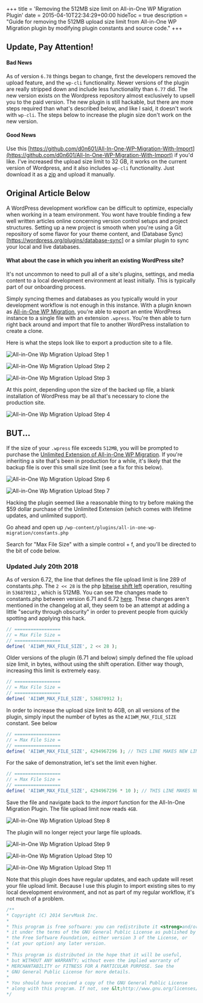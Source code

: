 +++
title = 'Removing the 512MB size limit on All-in-One WP Migration Plugin'
date = 2015-04-10T22:34:29+00:00
hideToc = true
description = "Guide for removing the 512MB upload size limit from All-in-One WP Migration plugin by modifying plugin constants and source code."
+++
## Update, Pay Attention!

#### Bad News
 As of version `6.78` things began to change, first the developers removed the upload feature, and the `wp-cli` functionality. Newer versions of the plugin are really stripped down and include less functionality than `6.77` did. The new version exists on the Wordpress repository almost exclusively to upsell you to the paid version. The new plugin is still hackable, but there are more steps required than what's described below, and like I said, it doesn't work with `wp-cli`. The steps below to increase the plugin size don't work on the new version.


#### Good News
 Use this [https://github.com/d0n601/All-In-One-WP-Migration-With-Import](https://github.com/d0n601/All-In-One-WP-Migration-With-Import) if you'd like. I've increased the upload size limit to 32 GB, it works on the current version of Wordpress, and it also includes `wp-cli` functionality. Just download it as a [zip](https://github.com/d0n601/All-In-One-WP-Migration-With-Import/archive/master.zip) and upload it manually.

## Original Article Below

A WordPress development workflow can be difficult to optimize, especially when working in a team environment. You wont have trouble finding a few well written articles online concerning version control setups and project structures. Setting up a new project is smooth when you're using a Git repository of some flavor for your theme content, and (Database Sync)[https://wordpress.org/plugins/database-sync] or a similar plugin to sync your local and live databases.

#### What about the case in which you inherit an existing WordPress site?

It's not uncommon to need to pull all of a site's plugins, settings, and media content to a local development environment at least initially. This is typically part of our onboarding process.

Simply syncing themes and databases as you typically would in your development workflow is not enough in this instance. With a plugin known as [All-in-One WP Migration](https://wordpress.org/plugins/all-in-one-wp-migration), you're able to export an entire WordPress instance to a single file with an extension `.wpress`. You're then able to turn right back around and import that file to another WordPress installation to create a clone.

Here is what the steps look like to export a production site to a file.

![All-in-One Wp Migration Upload Step 1](/posts/images/all-in-one-migration-sizelimit/wpmigration1.png)

![All-in-One Wp Migration Upload Step 2](/posts/images/all-in-one-migration-sizelimit/wpmigration2.png)

![All-in-One Wp Migration Upload Step 3](/posts/images/all-in-one-migration-sizelimit/wpmigration3.png)


At this point, depending upon the size of the backed up file, a blank installation of WordPress may be all that's necessary to clone the production site.

![All-in-One Wp Migration Upload Step 4](/posts/images/all-in-one-migration-sizelimit/wpmigration4.png)


## BUT...

If the size of your `.wpress` file exceeds `512MB`, you will be prompted to purchase the [Unlimited Extension of All-in-One WP Migration](https://servmask.com/products/unlimited-extension).  If you're inheriting a site that's been in production for a while, it's likely that the backup file is over this small size limit (see a fix for this below).

![All-in-One Wp Migration Upload Step 6](/posts/images/all-in-one-migration-sizelimit/wpmigration6.png)

![All-in-One Wp Migration Upload Step 7](/posts/images/all-in-one-migration-sizelimit/wpmigration7.png)

Hacking the plugin seemed like a reasonable thing to try before making the $59 dollar purchase of the Unlimited Extension (which comes with lifetime updates, and unlimited support).

Go ahead and open up `/wp-content/plugins/all-in-one-wp-migration/constants.php`

Search for "Max File Size" with a simple control + f, and you'll be directed to the bit of code below.

### Updated July 20th 2018
As of version 6.72, the line that defines the file upload limit is line 289 of constants.php. The `2 << 28` is the php [bitwise shift left](http://php.net/manual/en/language.operators.bitwise.php) operation, resulting in `536870912` , which is 512MB. You can see the changes made to constants.php between version 6.71 and 6.72 [here](https://plugins.trac.wordpress.org/changeset/1909788/all-in-one-wp-migration/trunk/constants.php?old=1904111&old_path=all-in-one-wp-migration%2Ftrunk%2Fconstants.php). These changes aren't mentioned in the changelog at all, they seem to be an attempt at adding a little "security through obscurity" in order to prevent people from quickly spotting and applying this hack.

```php
// =================
// = Max File Size =
// =================
define( 'AI1WM_MAX_FILE_SIZE', 2 << 28 );
```


Older versions of the plugin (6.71 and below) simply defined the file upload size limit, in bytes, without using the shift operation. Either way though, increasing this limit is extremely easy.


```php
// =================
// = Max File Size =
// =================
define( 'AI1WM_MAX_FILE_SIZE', 536870912 );
```

In order to increase the upload size limit to 4GB, on all versions of the plugin, simply input the number of bytes as the `AI1WM_MAX_FILE_SIZE` constant. See below

```php
// =================
// = Max File Size =
// =================
define( 'AI1WM_MAX_FILE_SIZE', 4294967296 ); // THIS LINE MAKES NEW LIMIT 4GB
```

For the sake of demonstration, let's set the limit even higher.

```php
// =================
// = Max File Size =
// =================
define( 'AI1WM_MAX_FILE_SIZE', 4294967296 * 10 ); // THIS LINE MAKES NEW LIMIT 40GB
```


Save the file and navigate back to the *import* function for the All-In-One Migration Plugin. The file upload limit now reads `4GB`.

![All-in-One Wp Migration Upload Step 8](/posts/images/all-in-one-migration-sizelimit/wpmigration8.png)

The plugin will no longer reject your large file uploads.

![All-in-One Wp Migration Upload Step 9](/posts/images/all-in-one-migration-sizelimit/wpmigration9.png)

![All-in-One Wp Migration Upload Step 10](/posts/images/all-in-one-migration-sizelimit/wpmigration10.png)

![All-in-One Wp Migration Upload Step 11](/posts/images/all-in-one-migration-sizelimit/wpmigration11.png)

Note that this plugin does have regular updates, and each update will reset your file upload limit. Because I use this plugin to import existing sites to my local development environment, and not as part of my regular workflow, it's not much of a problem.


```php
/**
* Copyright (C) 2014 ServMask Inc.
*
* This program is free software: you can redistribute it <strong>and/or modify</strong>
* it under the terms of the GNU General Public License as published by
* the Free Software Foundation, either version 3 of the License, or
* (at your option) any later version.
*
* This program is distributed in the hope that it will be useful,
* but WITHOUT ANY WARRANTY; without even the implied warranty of
* MERCHANTABILITY or FITNESS FOR A PARTICULAR PURPOSE. See the
* GNU General Public License for more details.
*
* You should have received a copy of the GNU General Public License
* along with this program. If not, see &lt;http://www.gnu.org/licenses/&gt;.
*/
```